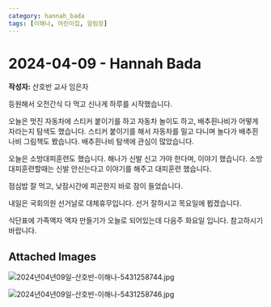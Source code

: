 ```yaml
---
category: hannah_bada
tags: [이해나, 어린이집, 알림장]
---
```


# 2024-04-09 - Hannah Bada

**작성자:** 산호반 교사 임은자  

등원해서 오전간식 다 먹고  신나게 하루를 시작했습니다.

오늘은 멋진 자동차에 스티커 붙이기를 하고 자동차 놀이도 하고, 배추흰나비가 어떻게 자라는지 탐색도 했습니다.  스티커 붙이기를 해서 자동차를 밀고 다니며 놀다가 배추흰나비 그림책도 봤습니다. 배추흰나비 탐색에 관심이 많았습니다.

오늘은 소방대피훈련도 했습니다. 해나가 신발 신고 가야 한다며, 이야기 했습니다. 소방대피훈련할때는 신발 안신는다고 이야기를 해주고 대피훈련 했습니다.

점심밥 잘 먹고,   낮잠시간에 피곤한지 바로 잠이 들었습니다.

내일은 국회의원 선거날로 대체휴무입니다.  선거 잘하시고 목요일에 뵙겠습니다.

식단표에 가족액자 액자 만들기가 오늘로 되어있는데 다음주 화요일 입니다. 참고하시기 바랍니다.

## Attached Images
![2024년04년09일-산호반-이해나-5431258744.jpg](d:\Users\hannah\Downloads\kids\photo\2024년04년09일-산호반-이해나-5431258744.jpg)

![2024년04년09일-산호반-이해나-5431258746.jpg](d:\Users\hannah\Downloads\kids\photo\2024년04년09일-산호반-이해나-5431258746.jpg)

